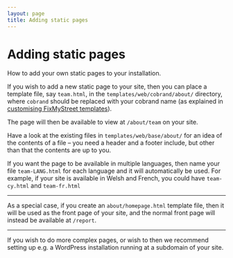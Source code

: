 ```yaml
---
layout: page
title: Adding static pages
---
```


# Adding static pages

<p class="lead">How to add your own static pages to your installation.</p>

If you wish to add a new static page to your site, then you can place a
template file, say `team.html`, in the `templates/web/cobrand/about/`
directory, where `cobrand` should be replaced with your cobrand name (as
explained in [customising FixMyStreet templates](../templates/)).

The page will then be available to view at `/about/team` on your site.

Have a look at the existing files in `templates/web/base/about/` for an idea
of the contents of a file – you need a header and a footer include, but other
than that the contents are up to you.

If you want the page to be available in multiple languages, then name your file
`team-LANG.html` for each language and it will automatically be used. For
example, if your site is available in Welsh and French, you could have
`team-cy.html` and `team-fr.html`

<hr>

As a special case, if you create an `about/homepage.html` template file, then
it will be used as the front page of your site, and the normal front page will
instead be available at `/report`.

<hr>

If you wish to do more complex pages, or wish to then we recommend setting up
e.g. a WordPress installation running at a subdomain of your site.
